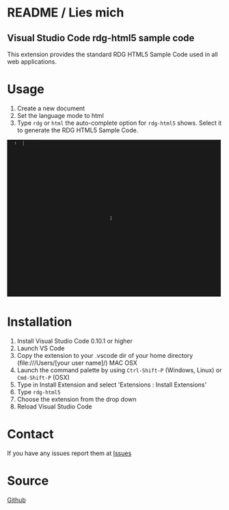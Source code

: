 # README / Lies mich
## Visual Studio Code rdg-html5 sample code
 
This extension provides the standard RDG HTML5 Sample Code used in all web applications.

# Usage
1. Create a new document
2. Set the language mode to html
3. Type `rdg` or `html` the auto-complete option for `rdg-html5` shows. Select it to generate the RDG HTML5 Sample Code.
 
 ![alt text](https://github.com/RedDesignGermany/vsc_rdg_html5_sampel_code/blob/master/images/preview.gif "RDG HTML5 In Action")

# Installation
1. Install Visual Studio Code 0.10.1 or higher
2. Launch VS Code
3. Copy the extension to your .vscode dir of your home directory (file:///Users/[your user name]/) MAC OSX
4. Launch the command palette by using `Ctrl-Shift-P` (Windows, Linux) or `Cmd-Shift-P` (OSX)
5. Type in Install Extension and select 'Extensions : Install Extensions'
6. Type `rdg-html5`
7. Choose the extension from the drop down
8. Reload Visual Studio Code
  
# Contact
If you have any issues report them at [Issues](https://github.com/RedDesignGermany/vsc_rdg_html5_sampel_code/issues)

# Source
[Github](https://github.com/RedDesignGermany/vsc_rdg_html5_sampel_code)
